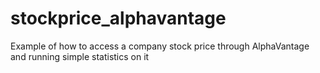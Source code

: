 # stockprice_alphavantage
Example of how to access a company stock price through AlphaVantage and running simple statistics on it
